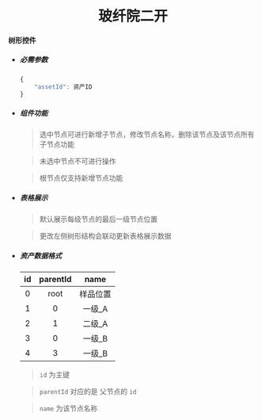 <h1 align="center">玻纤院二开</h1>

#### 树形控件

- ##### 必需参数

  ```js
  {
      "assetId": 资产ID
  }
  ```

- ##### 组件功能

  > 选中节点可进行新增子节点，修改节点名称，删除该节点及该节点所有子节点功能

  > 未选中节点不可进行操作

  > 根节点仅支持新增节点功能

- ##### 表格展示

  > 默认展示每级节点的最后一级节点位置

  > 更改左侧树形结构会联动更新表格展示数据

- ##### 资产数据格式

  |  id  | parentId |   name   |
  | :--: | :------: | :------: |
  |  0   |   root   | 样品位置 |
  |  1   |    0     |  一级_A  |
  |  2   |    1     |  二级_A  |
  |  3   |    0     |  一级_B  |
  |  4   |    3     |  一级_B  |

  > `id` 为主键

  > `parentId` 对应的是 父节点的 `id`

  > `name` 为该节点名称